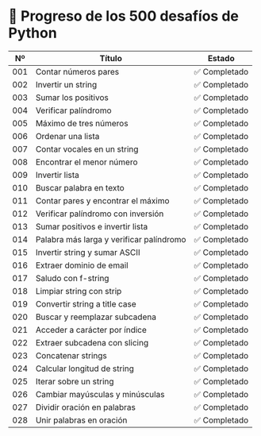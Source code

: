 # 🚀 Progreso de los 500 desafíos de Python

| Nº   | Título                    | Estado      |
|------|---------------------------|-------------|
| 001  | Contar números pares      | ✅ Completado |
| 002  | Invertir un string        | ✅ Completado |
| 003  | Sumar los positivos       | ✅ Completado |
| 004  | Verificar palíndromo      | ✅ Completado |
| 005  | Máximo de tres números    | ✅ Completado |
| 006  | Ordenar una lista         | ✅ Completado |
| 007  | Contar vocales en un string| ✅ Completado |
| 008  | Encontrar el menor número | ✅ Completado |
| 009  | Invertir lista            | ✅ Completado |
| 010  | Buscar palabra en texto   | ✅ Completado |
| 011  | Contar pares y encontrar el máximo          | ✅ Completado |
| 012  | Verificar palíndromo con inversión          | ✅ Completado |
| 013  | Sumar positivos e invertir lista            | ✅ Completado |
| 014  | Palabra más larga y verificar palíndromo    | ✅ Completado |
| 015  | Invertir string y sumar ASCII               | ✅ Completado |
| 016  | Extraer dominio de email                    | ✅ Completado |
| 017  | Saludo con f-string                         | ✅ Completado |
| 018  | Limpiar string con strip                    | ✅ Completado |
| 019  | Convertir string a title case               | ✅ Completado |
| 020  | Buscar y reemplazar subcadena               | ✅ Completado |
| 021  | Acceder a carácter por índice               | ✅ Completado |
| 022  | Extraer subcadena con slicing               | ✅ Completado |
| 023  | Concatenar strings                          | ✅ Completado |
| 024  | Calcular longitud de string                 | ✅ Completado |
| 025  | Iterar sobre un string                      | ✅ Completado |
| 026  | Cambiar mayúsculas y minúsculas             | ✅ Completado |
| 027  | Dividir oración en palabras                 | ✅ Completado |
| 028  | Unir palabras en oración                    | ✅ Completado |
